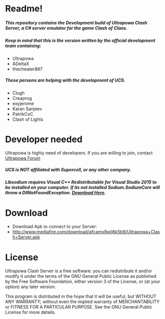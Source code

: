 # Readme!
##### This repository contains the Development build of Ultrapowa Clash Server, a C# server emulator for the game Clash of Clans. 
##### Keep in mind that this is the version written by the official development team containing:

* Ultrapowa									
* ADeltaX								
* thecheater887

##### These persons are helping with the development of UCS.

* Clugh
* Creaprog
* exyjerome
* Karan Sanjeev
* PatrikCoC
* Clash of Lights

# Developer needed

Ultrapowa is highly need of developers. If you are willing to join, contact [Ultrapowa Forum](http://ultrapowa.com/forum)

##### UCS is NOT affiliated with Supercell, or any other company.
##### Libsodium  requires Visual C++ Redistributable for Visual Studio 2015 to be installed on your computer. If its not installed Sodium.SodiumCore will throw a DllNotFoundException. [***Download Here***](https://www.microsoft.com/en-us/download/details.aspx?id=48145).
# Download

* Download Apk to connect to your Server: 
* http://www.mediafire.com/download/afcamx8wlj6k5b9/Ultrapowa+Clash+Server.apk

# License
Ultrapowa Clash Server is a free software: you can redistribute it and/or modify
it under the terms of the GNU General Public License as published by
the Free Software Foundation, either version 3 of the License, or
(at your option) any later version.

This program is distributed in the hope that it will be useful,
but WITHOUT ANY WARRANTY; without even the implied warranty of
MERCHANTABILITY or FITNESS FOR A PARTICULAR PURPOSE.  See the
GNU General Public License for more details.
